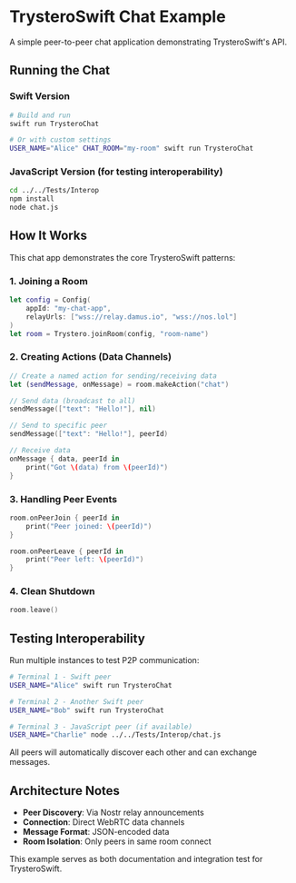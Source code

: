 # TrysteroSwift Chat Example

A simple peer-to-peer chat application demonstrating TrysteroSwift's API.

## Running the Chat

### Swift Version

```bash
# Build and run
swift run TrysteroChat

# Or with custom settings
USER_NAME="Alice" CHAT_ROOM="my-room" swift run TrysteroChat
```

### JavaScript Version (for testing interoperability)

```bash
cd ../../Tests/Interop
npm install
node chat.js
```

## How It Works

This chat app demonstrates the core TrysteroSwift patterns:

### 1. Joining a Room

```swift
let config = Config(
    appId: "my-chat-app",
    relayUrls: ["wss://relay.damus.io", "wss://nos.lol"]
)
let room = Trystero.joinRoom(config, "room-name")
```

### 2. Creating Actions (Data Channels)

```swift
// Create a named action for sending/receiving data
let (sendMessage, onMessage) = room.makeAction("chat")

// Send data (broadcast to all)
sendMessage(["text": "Hello!"], nil)

// Send to specific peer
sendMessage(["text": "Hello!"], peerId)

// Receive data
onMessage { data, peerId in
    print("Got \(data) from \(peerId)")
}
```

### 3. Handling Peer Events

```swift
room.onPeerJoin { peerId in
    print("Peer joined: \(peerId)")
}

room.onPeerLeave { peerId in
    print("Peer left: \(peerId)")
}
```

### 4. Clean Shutdown

```swift
room.leave()
```

## Testing Interoperability

Run multiple instances to test P2P communication:

```bash
# Terminal 1 - Swift peer
USER_NAME="Alice" swift run TrysteroChat

# Terminal 2 - Another Swift peer
USER_NAME="Bob" swift run TrysteroChat

# Terminal 3 - JavaScript peer (if available)
USER_NAME="Charlie" node ../../Tests/Interop/chat.js
```

All peers will automatically discover each other and can exchange messages.

## Architecture Notes

- **Peer Discovery**: Via Nostr relay announcements
- **Connection**: Direct WebRTC data channels
- **Message Format**: JSON-encoded data
- **Room Isolation**: Only peers in same room connect

This example serves as both documentation and integration test for TrysteroSwift.